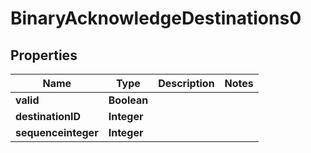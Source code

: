 

# BinaryAcknowledgeDestinations0


## Properties

| Name | Type | Description | Notes |
|------------ | ------------- | ------------- | -------------|
|**valid** | **Boolean** |  |  |
|**destinationID** | **Integer** |  |  |
|**sequenceinteger** | **Integer** |  |  |



